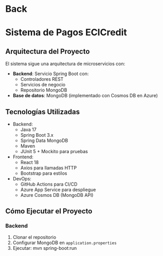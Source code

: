 # Back
# Sistema de Pagos ECICredit

## Arquitectura del Proyecto

El sistema sigue una arquitectura de microservicios con:

- **Backend**: Servicio Spring Boot con:
  - Controladores REST
  - Servicios de negocio
  - Repositorio MongoDB
- **Base de datos**: MongoDB (implementado con Cosmos DB en Azure)

## Tecnologías Utilizadas

- Backend:
  - Java 17
  - Spring Boot 3.x
  - Spring Data MongoDB
  - Maven
  - JUnit 5 + Mockito para pruebas
- Frontend:
  - React 18
  - Axios para llamadas HTTP
  - Bootstrap para estilos
- DevOps:
  - GitHub Actions para CI/CD
  - Azure App Service para despliegue
  - Azure Cosmos DB (MongoDB API)

## Cómo Ejecutar el Proyecto

### Backend

1. Clonar el repositorio
2. Configurar MongoDB en `application.properties`
3. Ejecutar:
mvn spring-boot:run
